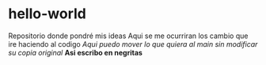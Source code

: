 # hello-world
Repositorio donde pondré mis ideas
Aqui se me ocurriran los cambio que ire haciendo al codigo
*Aqui puedo mover lo que quiera al main sin modificar su copia original*
**Asi escribo en negritas**

